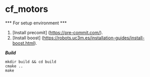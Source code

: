 # cf_motors


*** For setup environment ***

1. [Install precomit] (https://pre-commit.com/).
2. [Install boost] (https://robots.uc3m.es/installation-guides/install-boost.html).



***Build***
```
mkdir build && cd build
cmake ..
make 
```
